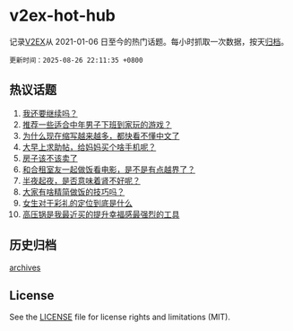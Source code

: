 # v2ex-hot-hub

 记录[V2EX](https://www.v2ex.com/)从 2021-01-06 日至今的热门话题。每小时抓取一次数据，按天[归档](archives)。

`更新时间：2025-08-26 22:11:35 +0800`

## 热议话题

1. [我还要继续吗？](https://www.v2ex.com/t/1154890)
1. [推荐一些适合中年男子下班到家玩的游戏？](https://www.v2ex.com/t/1155009)
1. [为什么现在缩写越来越多，都快看不懂中文了](https://www.v2ex.com/t/1154899)
1. [大早上求助帖，给妈妈买个啥手机呢？](https://www.v2ex.com/t/1154908)
1. [房子该不该卖了](https://www.v2ex.com/t/1154878)
1. [和合租室友一起做饭看电影，是不是有点越界了？](https://www.v2ex.com/t/1155061)
1. [半夜起夜，是否意味着肾不好呢？](https://www.v2ex.com/t/1154928)
1. [大家有啥精简做饭的技巧吗？](https://www.v2ex.com/t/1154894)
1. [女生对于彩礼的定位到底是什么](https://www.v2ex.com/t/1155068)
1. [高压锅是我最近买的提升幸福感最强烈的工具](https://www.v2ex.com/t/1154992)

## 历史归档

[archives](archives)

## License

See the [LICENSE](LICENSE) file for license rights and limitations (MIT).
